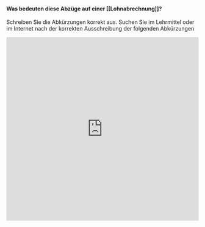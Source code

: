 #### Was bedeuten diese Abzüge auf einer [[Lohnabrechnung]]?  
Schreiben Sie die Abkürzungen korrekt aus.
Suchen Sie im Lehrmittel oder im Internet nach der korrekten Ausschreibung der folgenden Abkürzungen

<iframe width="100%" height="480px" src="https://forms.microsoft.com/Pages/ResponsePage.aspx?id=3JD3sB8inkC07KJqJT_b3gzhkYlYD0VIpERRWTmitHRUNkdDSUEzRFM0VVBHWDNGRjVLUzZDQ0VPWSQlQCNjPTEu&embed=true" frameborder="0" marginwidth="0" marginheight="0" style="border: none; max-width:100%; max-height:100vh" allowfullscreen webkitallowfullscreen mozallowfullscreen msallowfullscreen> </iframe>
